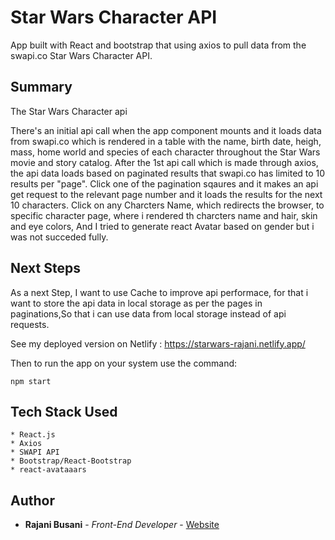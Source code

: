 # Star Wars Character API
App built with React and bootstrap that using axios to pull data from the swapi.co Star Wars Character API.  

## Summary

The Star Wars Character api 

There's an initial api call when the app component mounts and it loads data from swapi.co which is rendered in a table with the name, birth date, heigh, mass, home world and species of each character throughout the Star Wars movie and story catalog. After the 1st api call which is made through axios, the api data loads based on paginated results that swapi.co has limited to 10 results per "page". 
Click one of the pagination sqaures and it makes an api get request to the relevant page number and it loads the results for the next 10 characters. Click on any Charcters Name, which redirects the browser, to specific character page, where i rendered th charcters name and hair, skin and eye colors, And I tried to generate react Avatar based on gender but i was not succeded fully.

## Next Steps
As a next Step, I want to use Cache to improve api performace, for that i want to store the api data in local storage as per the pages in paginations,So that i can use data from local storage instead of api requests.



See my deployed version on Netlify : https://starwars-rajani.netlify.app/

Then to run the app on your system use the command:

```
npm start
```

## Tech Stack Used
    * React.js
    * Axios
    * SWAPI API
    * Bootstrap/React-Bootstrap
    * react-avataaars

## Author 

* **Rajani Busani** - *Front-End Developer* - 
[Website](https://portfolio-rajani.netlify.app/) 
